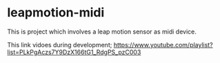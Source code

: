 # leapmotion-midi
This is project which involves a leap motion sensor as midi device.

This link vidoes during development; https://www.youtube.com/playlist?list=PLkPgAczs7Y9DzX166tG1_RdgPS_pzC003
